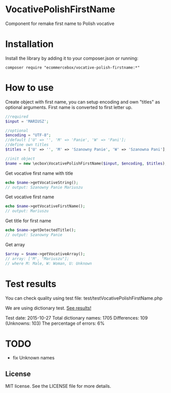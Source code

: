 # VocativePolishFirstName
Component for remake first name to Polish vocative


Installation
======================

Install the library by adding it to your composer.json or running:

    composer require "ecommercebox/vocative-polish-firstname:*"

# How to use

Create object with first name, you can setup encoding and own "titles" as optional arguments.
First name is converted to first letter up.

```php
//required
$input = 'MARIUSZ';

//optional
$encoding = "UTF-8";
//default ['U' => '', 'M' => 'Panie', 'W' => 'Pani'];
//define own titles
$titles = ['U' => '', 'M' => 'Szanowny Panie', 'W' => 'Szanowna Pani'];

//init object
$name = new \ecbox\VocativePolishFirstName($input, $encoding, $titles);
```

Get vocative first name with title
```php
echo $name->getVocativeString();
// output: Szanowny Panie Mariuszu
```

Get vocative first name
```php
echo $name->getVocativeFirstName();
// output: Mariuszu
```


Get title for first name
```php
echo $name->getDetectedTitle();
// output: Szanowny Panie
```

Get array
```php
$array = $name->getVocativeArray();
// array: ['M', "Mariuszu"];
// where M: Male, W: Woman, U: Unknown
```

# Test results

You can check quality using test file: test/testVocativePolishFirstName.php

We are using dictionary test. [See results!](https://htmlpreview.github.io/?https://github.com/ecommercebox/vocative-polish-firstname/blob/master/test/RESULTS.html)

Test date: 2015-10-27
Total dictionary names: 1705 
Differences: 109 (Unknowns: 103) 
The percentage of errors: 6% 

# TODO

* fix Unknown names

License
-------
MIT license. See the LICENSE file for more details.
